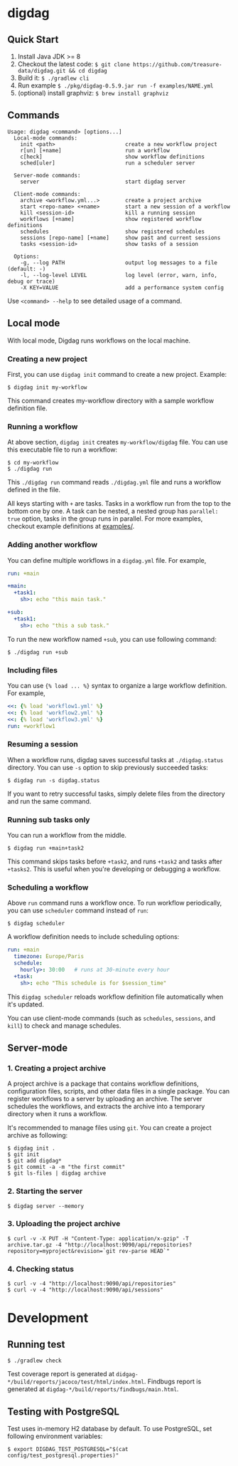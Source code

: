# digdag

## Quick Start

1. Install Java JDK >= 8
2. Checkout the latest code: `$ git clone https://github.com/treasure-data/digdag.git && cd digdag`
3. Build it: `$ ./gradlew cli`
4. Run example `$ ./pkg/digdag-0.5.9.jar run -f examples/NAME.yml`
5. (optional) install graphviz: `$ brew install graphviz`

## Commands

```
Usage: digdag <command> [options...]
  Local-mode commands:
    init <path>                      create a new workflow project
    r[un] [+name]                    run a workflow
    c[heck]                          show workflow definitions
    sched[uler]                      run a scheduler server

  Server-mode commands:
    server                           start digdag server

  Client-mode commands:
    archive <workflow.yml...>        create a project archive
    start <repo-name> <+name>        start a new session of a workflow
    kill <session-id>                kill a running session
    workflows [+name]                show registered workflow definitions
    schedules                        show registered schedules
    sessions [repo-name] [+name]     show past and current sessions
    tasks <session-id>               show tasks of a session

  Options:
    -g, --log PATH                   output log messages to a file (default: -)
    -l, --log-level LEVEL            log level (error, warn, info, debug or trace)
    -X KEY=VALUE                     add a performance system config
```

Use `<command> --help` to see detailed usage of a command.

## Local mode

With local mode, Digdag runs workflows on the local machine.

### Creating a new project

First, you can use `digdag init` command to create a new project. Example:

```
$ digdag init my-workflow
```

This command creates my-workflow directory with a sample workflow definition file.

### Running a workflow

At above section, `digdag init` creates `my-workflow/digdag` file. You can use this executable file to run a workflow:

```
$ cd my-workflow
$ ./digdag run
```

This `./digdag run` command reads `./digdag.yml` file and runs a workflow defined in the file.

All keys starting with `+` are tasks. Tasks in a workflow run from the top to the bottom one by one. A task can be nested, a nested group has `parallel: true` option, tasks in the group runs in parallel. For more examples, checkout example definitions at [examples/](https://github.com/treasure-data/digdag/blob/master/examples).

### Adding another workflow

You can define multiple workflows in a `digdag.yml` file. For example,

```yaml
run: +main

+main:
  +task1:
    sh>: echo "this main task."

+sub:
  +task1:
    sh>: echo "this a sub task."
```

To run the new workflow named `+sub`, you can use following command:

```
$ ./digdag run +sub
```

### Including files

You can use `{% load ... %}` syntax to organize a large workflow definition. For example,

```yaml
<<: {% load 'workflow1.yml' %}
<<: {% load 'workflow2.yml' %}
<<: {% load 'workflow3.yml' %}
run: +workflow1
```

### Resuming a session

When a workflow runs, digdag saves successful tasks at `./digdag.status` directory. You can use `-s` option to skip previously succeeded tasks:

```
$ digdag run -s digdag.status
```

If you want to retry successful tasks, simply delete files from the directory and run the same command.


### Running sub tasks only

You can run a workflow from the middle.

```
$ digdag run +main+task2
```

This command skips tasks before `+task2`, and runs `+task2` and tasks after `+tasks2`. This is useful when you're developing or debugging a workflow.


### Scheduling a workflow

Above `run` command runs a workflow once. To run workflow periodically, you can use `scheduler` command instead of `run`:

```
$ digdag scheduler
```

A workflow definition needs to include scheduling options:

```yaml
run: +main
  timezone: Europe/Paris
  schedule:
    hourly>: 30:00   # runs at 30-minute every hour
  +task:
    sh>: echo "This schedule is for $session_time"
```

This `digdag scheduler` reloads workflow definition file automatically when it's updated.

You can use client-mode commands (such as `schedules`, `sessions`, and `kill`) to check and manage schedules.


## Server-mode

### 1. Creating a project archive

A project archive is a package that contains workflow definitions, configuration files, scripts, and other data files in a single package. You can register workflows to a server by uploading an archive. The server schedules the workflows, and extracts the archive into a temporary directory when it runs a workflow.

It's recommended to manage files using `git`. You can create a project archive as following:

```
$ digdag init .
$ git init
$ git add digdag*
$ git commit -a -m "the first commit"
$ git ls-files | digdag archive
```

### 2. Starting the server

```
$ digdag server --memory
```

### 3. Uploading the project archive

```
$ curl -v -X PUT -H "Content-Type: application/x-gzip" -T archive.tar.gz -4 "http://localhost:9090/api/repositories?repository=myproject&revision=`git rev-parse HEAD`"
```

### 4. Checking status

```
$ curl -v -4 "http://localhost:9090/api/repositories"
$ curl -v -4 "http://localhost:9090/api/sessions"
```

# Development

## Running test

```
$ ./gradlew check
```

Test coverage report is generated at `didgag-*/build/reports/jacoco/test/html/index.html`.
Findbugs report is generated at `digdag-*/build/reports/findbugs/main.html`.

## Testing with PostgreSQL

Test uses in-memory H2 database by default. To use PostgreSQL, set following environment variables:

```
$ export DIGDAG_TEST_POSTGRESQL="$(cat config/test_postgresql.properties)"
```

